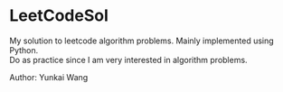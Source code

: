 # LeetCodeSol
My solution to leetcode algorithm problems. Mainly implemented using Python.  
Do as practice since I am very interested in algorithm problems.

Author: Yunkai Wang
